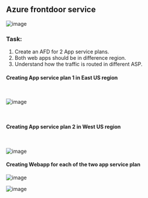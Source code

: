 ## Azure frontdoor service

![image](https://github.com/19ce074/My_Docs/assets/125547030/a0c8a466-5e8e-4839-8f3d-0c094515048a)

### Task: 
1) Create an AFD for 2 App service plans. 
2) Both web apps should be in difference region. 
3) Understand how the traffic is routed in different ASP.

#### Creating App service plan 1 in East US region

<br/>

![image](https://github.com/19ce074/My_Docs/assets/125547030/e68b06bd-d87c-4713-bf58-be3b4e333ce8)

<br/>

#### Creating App service plan 2 in West US region

<br/>

![image](https://github.com/19ce074/My_Docs/assets/125547030/c4e2ff2b-acc8-4c7b-af43-78e77882e4f8)

#### Creating Webapp for each of the two app service plan

![image](https://github.com/19ce074/My_Docs/assets/125547030/bdb63f66-ea5a-42ce-953d-0df2e800045d)


![image](https://github.com/19ce074/My_Docs/assets/125547030/b7bb78dc-0c03-4479-9c46-a95985345418)

